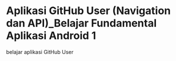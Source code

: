 # Aplikasi GitHub User (Navigation dan API)_Belajar Fundamental Aplikasi Android 1
 belajar aplikasi GitHub User
